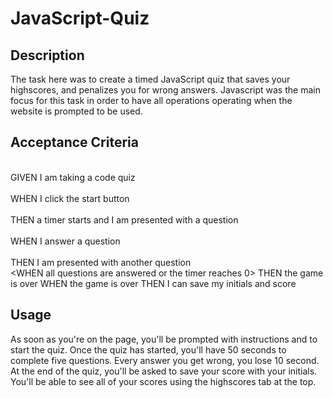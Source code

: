 # JavaScript-Quiz

## Description 
The task here was to create a timed JavaScript quiz that saves your highscores, and penalizes you for wrong answers. Javascript was the main focus for this task in order to have all operations operating when the website is prompted to be used. 

## Acceptance Criteria
<br> GIVEN I am taking a code quiz <br>
<br> WHEN I click the start button <br>
<br> THEN a timer starts and I am presented with a question <br>
<br> WHEN I answer a question <br>
<br> THEN I am presented with another question <br>
<WHEN I answer a question incorrectly>
<THEN time is subtracted from the clock>
<WHEN all questions are answered or the timer reaches 0>
THEN the game is over
WHEN the game is over
THEN I can save my initials and score

## Usage 
As soon as you're on the page, you'll be prompted with instructions and to start the quiz. Once the quiz has started, you'll have 50 seconds to complete five questions. Every answer you get wrong, you lose 10 second. At the end of the quiz, you'll be asked to save your score with your initials. You'll be able to see all of your scores using the highscores tab at the top.